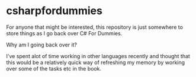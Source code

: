# csharpfordummies

For anyone that might be interested, this repository is just somewhere to store 
things as I go back over C# For Dummies.

Why am I going back over it?

I've spent alot of time working in other languages recently and thought that this
would be a relatively quick way of refreshing my memory by working over some of 
the tasks etc in the book.

